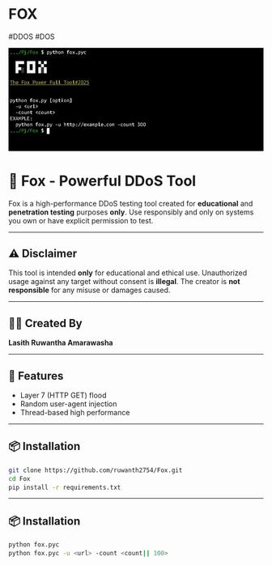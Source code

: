 # FOX
#DDOS #DOS

![FOX](./Screenshot_20250701-204512_Termux.jpg)

# 🦊 Fox - Powerful DDoS Tool

Fox is a high-performance DDoS testing tool created for **educational** and **penetration testing** purposes **only**. Use responsibly and only on systems you own or have explicit permission to test.

---

## ⚠️ Disclaimer

This tool is intended **only** for educational and ethical use. Unauthorized usage against any target without consent is **illegal**. The creator is **not responsible** for any misuse or damages caused.

---

## 👨‍💻 Created By

**Lasith Ruwantha Amarawasha**

---

## 🔧 Features

- Layer 7 (HTTP GET) flood
- Random user-agent injection
- Thread-based high performance

---

## 📦 Installation

```bash
git clone https://github.com/ruwanth2754/Fox.git
cd Fox
pip install -r requirements.txt
```
---

## 📦 Installation
```bash
python fox.pyc
python fox.pyc -u <url> -count <count|| 100>
```
